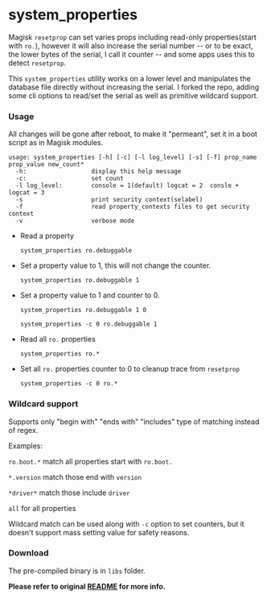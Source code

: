 # system_properties
Magisk `resetprop` can set varies props including read-only properties(start with `ro.`), however it will also increase the serial number -- or to be exact, the lower bytes of the serial, I call it counter -- and some apps uses this to detect `resetprop`. 

This `system_properties` utility works on a lower level and manipulates the database file directly without increasing the serial. I forked the repo, adding some cli options to read/set the serial as well as primitive wildcard support.

### Usage

All changes will be gone after reboot, to make it "permeant", set it in a boot script as in Magisk modules.

```
usage: system_properties [-h] [-c] [-l log_level] [-s] [-f] prop_name prop_value new_count*
  -h:                  display this help message
  -c:                  set count
  -l log_level:        console = 1(default) logcat = 2  consle + logcat = 3
  -s                   print security context(selabel)
  -f                   read property_contexts files to get security context
  -v                   verbose mode
```



- Read a property
  
  `system_properties ro.debuggable`

- Set a property value to 1, this will not change the counter.
  
  `system_properties ro.debuggable 1`

- Set a property value to 1 and counter to 0.
  
  `system_properties ro.debuggable 1 0`
  
  `system_properties -c 0 ro.debuggable 1`
  
- Read all `ro.` properties
  
  `system_properties ro.*`

- Set all `ro.` properties counter to 0 to cleanup trace from `resetprop`
  
  `system_properties -c 0 ro.*`



### Wildcard support

Supports only "begin with" "ends with" "includes" type of matching instead of regex.  

Examples:

  `ro.boot.*`  match all properties start with `ro.boot.`

  `*.version`  match those end with `version`

  `*driver*`   match those include `driver`

  `all` for all properties

  Wildcard match can be used along with `-c` option to set counters, but it doesn't support mass setting value for safety reasons.  

### Download

The pre-compiled binary is in `libs` folder.



**Please refer to original [README](https://github.com/lucidusdev/android_properties/blob/main/README.original.md) for more info.**















